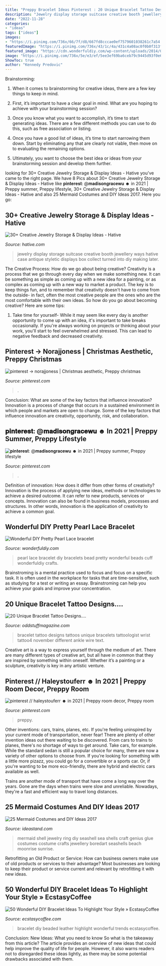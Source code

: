 ```yaml
---
title: "Preppy Bracelet Ideas Pinterest : 20 Unique Bracelet Tattoo Designs...."
description: "Jewelry display storage suitcase creative booth jewellery ways hative case antique styletic displays box collect turned into diy making later"
date: "2022-11-28"
categories:
- "ideas"
tags: ["ideas"]
images:
- "https://i.pinimg.com/736x/66/7f/d8/667fd8cccae0ef7579601038261c7a54.jpg"
featuredImage: "https://i.pinimg.com/736x/43/1c/4a/431c4a08ac0f0b0f313f3481f23488dc.jpg"
featured_image: "https://cdn.wonderfuldiy.com/wp-content/uploads/2014/08/pearl-Lace-bracelet-F0.jpg"
image: "https://i.pinimg.com/736x/5e/e3/ef/5ee3ef69ba6ceb79c9445d93f0e60c45.jpg"
ShowToc: true
author: "Kennedy Predovic"
---
```



Brainstorming:
1. When it comes to brainstorming for creative ideas, there are a few key things to keep in mind.
2. First, it’s important to have a clear goal in mind. What are you hoping to achieve with your brainstorming session?

3. Once you know what you want to accomplish, it’s time to start generating ideas. There are a few different methods you can use to do this, such as free association or listing.

4. Once you have a good list of ideas, it’s time to start narrowing them down. Start by eliminating any that are clearly not viable, then move on to evaluating the remaining options.

5. Ultimately, you want to choose the best idea or ideas from your brainstorming session and develop them further.

	

		
looking for 30+ Creative Jewelry Storage &amp; Display Ideas - Hative you've came to the right page. We have 8 Pics about 30+ Creative Jewelry Storage &amp; Display Ideas - Hative like 𝐩𝐢𝐧𝐭𝐞𝐫𝐞𝐬𝐭: @𝐦𝐚𝐝𝐢𝐬𝐨𝐧𝐠𝐫𝐚𝐜𝐞𝐰𝐮 ☻ in 2021 | Preppy summer, Preppy lifestyle, 30+ Creative Jewelry Storage &amp; Display Ideas - Hative and also 25 Mermaid Costumes and DIY Ideas 2017. Here you go:
		
    
## 30+ Creative Jewelry Storage &amp; Display Ideas - Hative

<img loading=lazy src="https://hative.com/wp-content/uploads/2015/01/jewelry-storage-display-ideas/35-vintage-suitcase-jewelry-storage.jpg" onerror="this.onerror=null;this.src='https://tse1.mm.bing.net/th?id=OIP.-n6g8CTWpb8rThBtSNvKlAHaJ4&amp;pid=15.1';" alt="30+ Creative Jewelry Storage &amp; Display Ideas - Hative">

_Source: hative.com_

>jewelry display storage suitcase creative booth jewellery ways hative case antique styletic displays box collect turned into diy making later. 

	

The Creative Process: How do we go about being creative?
Creativity is a process that we go through every day when we make something new. It can be something as simple as coming up with a new idea for a painting, or as complex as coming up with a new way to market a product. The key is to keep things fun, and to remember that creativity doesn't have to come from the outside- in fact, often the most creative people are the ones who are the most comfortable with their own ideas. So how do you go about becoming creative? Here are some tips: 
1) Take time for yourself- While it may seem like every day is another opportunity to come up with an idea, it's important to take breaks occasionally. If you're always working on projects or thinking about your work, you'll start to feel overwhelmed and stressed. This can lead to negative feedback and decreased creativity.

    
## Pinterest → Norajjoness | Christmas Aesthetic, Preppy Christmas

<img loading=lazy src="https://i.pinimg.com/736x/43/1c/4a/431c4a08ac0f0b0f313f3481f23488dc.jpg" onerror="this.onerror=null;this.src='https://tse3.mm.bing.net/th?id=OIP.vhu8Z0jqNfc5xl72K2qsYgHaKa&amp;pid=15.1';" alt="pinterest → norajjoness | Christmas aesthetic, Preppy christmas">

_Source: pinterest.com_

>. 

	

Conclusion: What are some of the key factors that influence innovation?
Innovation is a process of change that occurs in a sustained environment in which people and markets are open to change. Some of the key factors that influence innovation are creativity, opportunity, risk, and collaboration.

    
## 𝐩𝐢𝐧𝐭𝐞𝐫𝐞𝐬𝐭: @𝐦𝐚𝐝𝐢𝐬𝐨𝐧𝐠𝐫𝐚𝐜𝐞𝐰𝐮 ☻ In 2021 | Preppy Summer, Preppy Lifestyle

<img loading=lazy src="https://i.pinimg.com/736x/5e/e3/ef/5ee3ef69ba6ceb79c9445d93f0e60c45.jpg" onerror="this.onerror=null;this.src='https://tse4.mm.bing.net/th?id=OIP.2VlnUMC9zfBEqZ1LnCpzUAHaJe&amp;pid=15.1';" alt="𝐩𝐢𝐧𝐭𝐞𝐫𝐞𝐬𝐭: @𝐦𝐚𝐝𝐢𝐬𝐨𝐧𝐠𝐫𝐚𝐜𝐞𝐰𝐮 ☻ in 2021 | Preppy summer, Preppy lifestyle">

_Source: pinterest.com_

>. 

	

Definition of innovation: How does it differ from other forms of creativity?
Innovation is the process of applying new ideas, methods or technologies to achieve a desired outcome. It can refer to new products, services or concepts. Innovation can also be found in business models, processes and structures. In other words, innovation is the application of creativity to achieve a common goal.

    
## Wonderful DIY Pretty Pearl Lace Bracelet

<img loading=lazy src="https://cdn.wonderfuldiy.com/wp-content/uploads/2014/08/pearl-Lace-bracelet-F0.jpg" onerror="this.onerror=null;this.src='https://tse3.mm.bing.net/th?id=OIP.7UKi_A7pMaxvR4tjCb6IbgHaDU&amp;pid=15.1';" alt="Wonderful DIY Pretty Pearl Lace bracelet">

_Source: wonderfuldiy.com_

>pearl lace bracelet diy bracelets bead pretty wonderful beads cuff wonderfuldiy crafts. 

	

Brainstroming is a mental practice used to focus and focus on a specific task. It is often used in the workplace for tasks that are time-sensitive, such as studying for a test or writing an essay. Brainstroming can help you achieve your goals and improve your concentration.

    
## 20 Unique Bracelet Tattoo Designs....

<img loading=lazy src="https://oddstuffmagazine.com/wp-content/uploads/2013/08/Bracelet-Tattoo-Designs-20.jpg" onerror="this.onerror=null;this.src='https://tse1.mm.bing.net/th?id=OIP.V4ZuoGl3nTs3L46fQIoUGwHaHa&amp;pid=15.1';" alt="20 Unique Bracelet Tattoo Designs....">

_Source: oddstuffmagazine.com_

>bracelet tattoo designs tattoos unique bracelets tattoologist wrist tattoo4 november different ankle wire text. 

	

Creative art is a way to express yourself through the medium of art. There are many different types of creative art, but all have in common that they are inspired by something within oneself. Whether it’s a painting or a sculpture, creativity is key in any artistic venture.

    
## Pinterest // Haleystouferr ☻ In 2021 | Preppy Room Decor, Preppy Room

<img loading=lazy src="https://i.pinimg.com/736x/66/7f/d8/667fd8cccae0ef7579601038261c7a54.jpg" onerror="this.onerror=null;this.src='https://tse3.mm.bing.net/th?id=OIP.WPCaSmnj8V8qxTbsyrzbxQHaLv&amp;pid=15.1';" alt="pinterest // haleystouferr ☻ in 2021 | Preppy room decor, Preppy room">

_Source: pinterest.com_

>preppy. 

	

Other inventions: cars, trains, planes, etc.
If you're feeling uninspired by your current mode of transportation, never fear! There are plenty of other invention ideas out there waiting to be discovered. From cars to trains to planes, there's no shortage of ways to get around.
Take cars, for example. While the standard sedan is still a popular choice for many, there are now a variety of other options to choose from. If you're looking for something with a little more pizazz, you could go for a convertible or a sports car. Or, if you're wanting to be more eco-friendly, there are hybrid and electric cars available as well.

Trains are another mode of transport that have come a long way over the years. Gone are the days when trains were slow and unreliable. Nowadays, they're a fast and efficient way to travel long distances.

    
## 25 Mermaid Costumes And DIY Ideas 2017

<img loading=lazy src="http://ideastand.com/wp-content/uploads/2017/09/mermaid-costume-diy/11-mermaid-costume-diy-ideas-tutorials.jpg" onerror="this.onerror=null;this.src='https://tse3.mm.bing.net/th?id=OIP.j-oitD23LIqViHeXTVWjBgHaJ4&amp;pid=15.1';" alt="25 Mermaid Costumes and DIY Ideas 2017">

_Source: ideastand.com_

>mermaid shell jewelry ring diy seashell sea shells craft genius glue costumes costume crafts jewellery boredart seashells beach moonrise sunrise. 

	

Retrofitting an Old Product or Service: How can business owners make use of old products or services to their advantage?
Most businesses are looking to keep their product or service current and relevant by retrofitting it with new ideas.

    
## 50 Wonderful DIY Bracelet Ideas To Highlight Your Style » EcstasyCoffee

<img loading=lazy src="https://i1.wp.com/www.ecstasycoffee.com/wp-content/uploads/2016/08/DIY-Beaded-Leather-Bracelet.jpg" onerror="this.onerror=null;this.src='https://tse1.mm.bing.net/th?id=OIP.HzoxoQfGYBwmElNWODPHVgHaKx&amp;pid=15.1';" alt="50 Wonderful DIY Bracelet Ideas To Highlight Your Style » EcstasyCoffee">

_Source: ecstasycoffee.com_

>bracelet diy beaded leather highlight wonderful trends ecstasycoffee. 

	

Conclusion: New Ideas: What you need to know
So what is the takeaway from this article? 
The article provides an overview of new ideas that could help improve the quality of life for people. However, it also warns readers not to disregarded these ideas lightly, as there may be some potential drawbacks associated with them.

